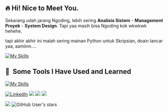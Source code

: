 <h2>🔥 Hi!  Nice to Meet You. </h2>

Sekarang udah jarang Ngoding, lebih sering **Analisis Sistem** - **Management Proyek** - **System Design**.
Tapi yaa masih bisa Ngoding kok wkwkwk hehehe.

tapi akhir akhir ini malah sering mainan Python untuk Skripsian, doain lancar yaa, aamiinn....

[![My Skills](https://skillicons.dev/icons?i=py,pytorch,pycharm)](https://skillicons.dev)

<h2> 🚀 &nbsp;Some Tools I Have Used and Learned</h2>

[![My Skills](https://skillicons.dev/icons?i=js,ts,nestjs,cypress,docker,express,grafana,mysql,nextjs,nestjs,nginx,nodejs,postgres,postman,prisma,react,tailwind,vercel,webstorm&perline=6)](https://skillicons.dev)

<!-- https://github-readme-stats.vercel.app/api?username=DennisHartrampf&show_icons=true -->
<p>
  <a href="https://www.linkedin.com/in/novin-ardian-yulianto"><img src="https://img.shields.io/badge/LinkedIn-_.svg?style=for-the-badge&logo=linkedin" alt="LinkedIn"></a>
  <a href="#"><img src="https://img.shields.io/badge/Project-Management-_.svg?style=for-the-badge&logo=java"></a>
  <a href="#"><img src="https://img.shields.io/badge/System-Analyst-_.svg?style=for-the-badge"></a>
  <a href="#"><img src="https://img.shields.io/badge/System-Design-_.svg?style=for-the-badge"></a>
</p>

![](https://img.shields.io/github/followers/novinbukannopin?style=for-the-badge&logo=github) ![GitHub User's stars](https://img.shields.io/github/stars/novinbukannopin?style=for-the-badge&logo=github)
